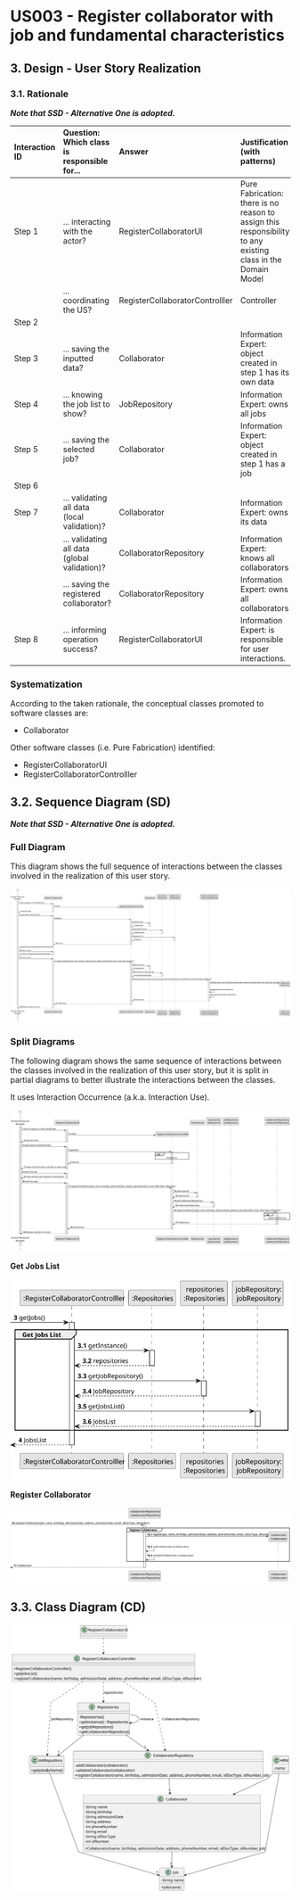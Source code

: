 # US003 - Register collaborator with job and fundamental characteristics

## 3. Design - User Story Realization 

### 3.1. Rationale

_**Note that SSD - Alternative One is adopted.**_

| Interaction ID | Question: Which class is responsible for...     | Answer                          | Justification (with patterns)                                                                                |
|:---------------|:------------------------------------------------|:--------------------------------|:-------------------------------------------------------------------------------------------------------------|
| Step 1  		     | 	... interacting with the actor?                | RegisterCollaboratorUI          | Pure Fabrication: there is no reason to assign this responsibility to any existing class in the Domain Model |
|   		           | 	... coordinating the US?                       | RegisterCollaboratorControlller | Controller                                                                                                   |
| Step 2 		      | 	                                            |                              |                                                                                                              |
| Step 3 		      | 	... saving the inputted data?                  | Collaborator                    | Information Expert: object created in step 1 has its own data                                                |
| Step 4 		      | 	... knowing the job list to show?              | JobRepository                   | Information Expert: owns all jobs                                                                            |
| Step 5 		      | 	... saving the selected job?                   | Collaborator                    | Information Expert: object created in step 1 has a job                                                                                       |
| Step 6 		      | 	                                               |                                 |                                                                                                              |
| Step 7 		      | 	... validating all data (local validation)?    | Collaborator                    | Information Expert: owns its data                                                                            |
| 		             | 	... validating all data (global validation)?   | CollaboratorRepository                    | Information Expert: knows all collaborators                                                                  |
| 		             | 	... saving the registered collaborator?        | CollaboratorRepository          | Information Expert: owns all collaborators                                                                   |
| Step 8 		      | 	... informing operation success?               | RegisterCollaboratorUI          | Information Expert: is responsible for user interactions.                                                    |

### Systematization ##

According to the taken rationale, the conceptual classes promoted to software classes are: 

* Collaborator

Other software classes (i.e. Pure Fabrication) identified: 

* RegisterCollaboratorUI  
* RegisterCollaboratorControlller


## 3.2. Sequence Diagram (SD)

_**Note that SSD - Alternative One is adopted.**_

### Full Diagram

This diagram shows the full sequence of interactions between the classes involved in the realization of this user story.

![Sequence Diagram - Full](svg/us003-sequence-diagram-full.svg)

### Split Diagrams

The following diagram shows the same sequence of interactions between the classes involved in the realization of this user story, but it is split in partial diagrams to better illustrate the interactions between the classes.

It uses Interaction Occurrence (a.k.a. Interaction Use).

![Sequence Diagram - split](svg/us003-sequence-diagram-split.svg)

**Get Jobs List**

![Sequence Diagram - Partial - Get Jobs List](svg/us003-sequence-diagram-partial-get-jobs-list.svg)

**Register Collaborator**

![Sequence Diagram - Partial - Get Register Collaborator](svg/us003-sequence-diagram-partial-register-collaborator.svg)

## 3.3. Class Diagram (CD)

![Class Diagram](svg/us003-class-diagram.svg)